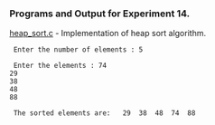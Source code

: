 ### Programs and Output for Experiment 14.

[heap_sort.c](https://github.com/akkupy/DS_S3/blob/main/Exp_14/heap_sort.c) - Implementation of heap sort algorithm.
```
 Enter the number of elements : 5

 Enter the elements : 74
29
38
48
88

 The sorted elements are:   29  38  48  74  88

``` 